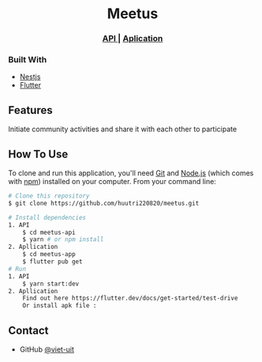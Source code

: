 

<h1 align="center">Meetus</h1>
<div align="center">
  <h3>
    <a href="https://github.com/VTV24/meetus-api">
      API
    </a>
    <span> | </span>
    <a href="https://github.com/kingpropham/GSC">
      Aplication
    </a>
  </h3>
</div>

### Built With
- [Nestjs](https://nestjs.com/)
- [Flutter](https://flutter.dev/)

## Features
Initiate community activities and share it with each other to participate

## How To Use

To clone and run this application, you'll need [Git](https://git-scm.com) and [Node.js](https://nodejs.org/en/download/) (which comes with [npm](http://npmjs.com)) installed on your computer. From your command line:

```bash
# Clone this repository
$ git clone https://github.com/huutri220820/meetus.git

# Install dependencies
1. API
	$ cd meetus-api
	$ yarn # or npm install
2. Apllication
	$ cd meetus-app
	$ flutter pub get
# Run
1. API
	$ yarn start:dev
2. Apllication 
	Find out here https://flutter.dev/docs/get-started/test-drive
	Or install apk file : 
```

## Contact

- GitHub [@viet-uit](20520093@gm.uit.edu.vn)

​	